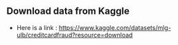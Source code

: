 ## Download data from Kaggle
- Here is a link : https://www.kaggle.com/datasets/mlg-ulb/creditcardfraud?resource=download
